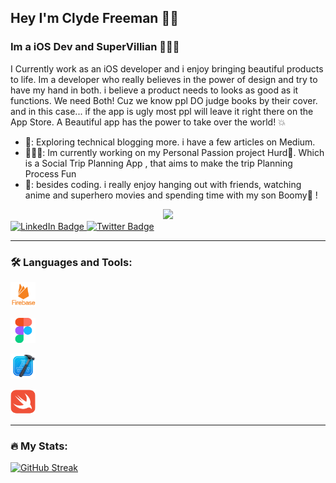 ## Hey I'm Clyde Freeman 🤚🏾 
### Im a iOS Dev and SuperVillian 🦹🏾‍♂️

I Currently work as an iOS developer and i enjoy bringing beautiful products to life. Im a developer who really believes in the power of design and try to have my hand in both. i believe a product needs to looks as good as it functions. We need Both! Cuz we know ppl DO judge books by their cover. and in this case... if the app is ugly most ppl will leave it right there on the App Store. A Beautiful app has the power to take over the world! 💥


- 🌱: Exploring technical blogging more. i have a few articles on Medium.
- 👨🏾‍💻: Im currently working on my Personal Passion project Hurd🦬. Which is a Social Trip Planning App , that aims to make the trip Planning Process Fun
- 🥳: besides coding. i really enjoy hanging out with friends, watching anime and superhero movies and spending time with my son Boomy🧨 !


<div id="header" align="center">
  <img src="https://media.giphy.com/media/JC8KjsrmHToq4BhF5t/giphy.gif?cid=ecf05e47hsvx4t5ztm2ao7sap393v7cbu4emcej7mm74xysl&rid=giphy.gif&ct=g" width="100"/>
</div>

<div id="badges">
  <a href="https://www.linkedin.com/in/clydies-freeman-iii-29a7364b/">
    <img src="https://img.shields.io/badge/LinkedIn-blue?style=for-the-badge&logo=linkedin&logoColor=white" alt="LinkedIn Badge"/>
  </a>
  <a href="https://twitter.com/ce3Freeman">
    <img src="https://img.shields.io/badge/Twitter-blue?style=for-the-badge&logo=twitter&logoColor=white" alt="Twitter Badge"/>
  </a>
</div>

--- 
### :hammer_and_wrench: Languages and Tools:
<div>
  <img src="https://github.com/devicons/devicon/blob/master/icons/firebase/firebase-plain-wordmark.svg" title="Firebase" alt="Firebase" width="40" height="40"/>&nbsp;

  <img src="https://github.com/devicons/devicon/blob/master/icons/figma/figma-original.svg" title="Figma" alt="Figma" width="40" height="40"/>&nbsp;

  <img src="https://github.com/devicons/devicon/blob/master/icons/xcode/xcode-original.svg" title="XCode" alt="XCode" width="40" height="40"/>&nbsp;

  <img src="https://github.com/devicons/devicon/blob/master/icons/swift/swift-original.svg" title="Swift" alt="Swift" width="40" height="40"/>&nbsp;
</div>

---
### 🔥 My Stats:
[![GitHub Streak](http://github-readme-streak-stats.herokuapp.com?user=ClydiesF&theme=dark&background=000000)](https://git.io/streak-stats)



